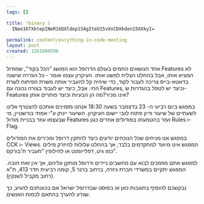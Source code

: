 ```yaml
--- 
tags: []

title: !binary |
  INee16TXktepINeR16DXldep15AgIteU15vXnCDXkden15XXkyI=

permalink: content/evrything-in-code-meeting
layout: post
created: 1261080506
---
```

אחד הנושאים החמים בעולם הדרופל הוא המושג "הכל בקוד", שמודול Features לא המציא אותו, אבל בהחלט הצליח לפשט אותו. העיקרון עצמו אומר - כל הגדרה שישנה בדאטא-בייס צריכה לעבור לקוד, כדי שיהיה קל להעביר אותה משרת הפיתוח לשרת החי. אבל, כיצד יש לעבוד בצורה נכונה עם Features, וכיצד יש לטפל בהגדרות ש- Features אינו מכיר?מה הן הבעיות וכיצד פותרים אותן?

במפגש ביום רביעי ה- 23 בדצמבר בשעה 18:30 אנחנו מזמינים אותכם להצטרף אלינו לשעתיים של שיעור ודיון פתוח לגבי יישום העיקרון. השיעור יינתן ע"י אמתי בורשטיין, מי שבעצמו עוזר בבניית מודול Features ועזר בהטמעתו במודולים אחרים כגון Rules ו- Flag.

במפגש אנו מניחים שכל הנוכחים יודעים כיצד להתקין דרופל ומכירים את המודולים CCK ו- Views. המפגש אינו מיועד למתקדמים בלבד, אך בהחלט עלולות להיזרק מילים כמו גיט, דפלייומנט או לחילופין "תעביר ת'בורקס".

למפגש אתם מוזמנים לבוא עם מחשבים ניידים ודרופל מותקן עליהם, אך אין זאת חובה. המפגש יתקיים במשרדי חברת גיזרה, ברחוב ברנר 5, קומה רביעית חדר 413, ת"א (רחוב מקביל לשנקין).

נבקשכם להוסיף בתגובות כאן או בפוסט שבדרופל ישראל אם בכוונתכם להגיע, כך שנדע להערך בהתאם לכמות האנשים.
